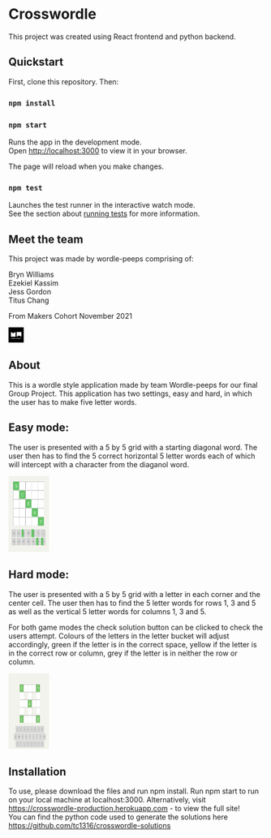 # Crosswordle

This project was created using React frontend and python backend.

## Quickstart

First, clone this repository. Then:

### `npm install`

### `npm start`

Runs the app in the development mode.\
Open [http://localhost:3000](http://localhost:3000) to view it in your browser.

The page will reload when you make changes.

### `npm test`

Launches the test runner in the interactive watch mode.\
See the section about [running tests](https://facebook.github.io/create-react-app/docs/running-tests) for more information.

## Meet the team

This project was made by wordle-peeps comprising of:

Bryn Williams\
Ezekiel Kassim\
Jess Gordon\
Titus Chang

From Makers Cohort November 2021

<img src="./public/makers academy.png" height="30">

## About

This is a wordle style application made by team Wordle-peeps for our final Group Project. This application has two settings, easy and hard, in which the user has to make five letter words. 

## Easy mode:

The user is presented with a 5 by 5 grid with a starting diagonal word. The user then has to find the 5 correct horizontal 5 letter words each of which will intercept with a character from the diaganol word.

<img src="./public/crosswordle_grid.png" height="150" width="80">

## Hard mode:

The user is presented with a 5 by 5 grid with a letter in each corner and the center cell. The user then has to find the 5 letter words for rows 1, 3 and 5 as well as the vertical 5 letter words for columns 1, 3 and 5. 

For both game modes the check solution button can be clicked to check the users attempt. Colours of the letters in the letter bucket will adjust accordingly, green if the letter is in the correct space, yellow if the letter is in the correct row or column, grey if the letter is in neither the row or column.

<img src="./public/crosswordle_grid2.46.36.png" height="150" width="80">

## Installation

To use, please download the files and run npm install. Run npm start to run on your local machine at localhost:3000. Alternatively, visit https://crosswordle-production.herokuapp.com - to view the full site!\
You can find the python code used to generate the solutions here https://github.com/tc1316/crosswordle-solutions